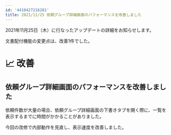 ```yaml
---
id: '4410427216281'
title: 2021/11/25 依頼グループ詳細画面のパフォーマンスを改善しました
---
```

2021年11月25日（木）に行なったアップデートの詳細をお知らせします。

文書配付機能の変更点は、改善1件でした。

# 📈 改善

## 依頼グループ詳細画面のパフォーマンスを改善しました

依頼件数が大量の場合、依頼グループ詳細画面の下書きタブを開く際に、一覧を表示するまでに時間がかかることがありました。

今回の改修で内部動作を見直し、表示速度を改善しました。
